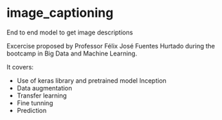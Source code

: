 # image_captioning
End to end model to get image descriptions

Excercise proposed by Professor Félix José Fuentes Hurtado during the bootcamp in Big Data and Machine Learning.

It covers:
- Use of keras library and pretrained model Inception
- Data augmentation
- Transfer learning
- Fine tunning
- Prediction
	
